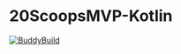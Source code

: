 # 20ScoopsMVP-Kotlin
[![BuddyBuild](https://dashboard.buddybuild.com/api/statusImage?appID=59670f5952769700016d2858&branch=master&build=latest)](https://dashboard.buddybuild.com/apps/59670f5952769700016d2858/build/latest?branch=master)
